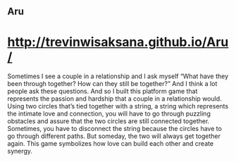 ## Aru
# http://trevinwisaksana.github.io/Aru/
Sometimes I see a couple in a relationship and I ask myself “What have they been through together? How can they still be together?” And I think a lot people ask these questions. And so I built this platform game that represents the passion and hardship that a couple in a relationship would. Using two circles that’s tied together with a string, a string which represents the intimate love and connection, you will have to go through puzzling obstacles and assure that the two circles are still connected together. Sometimes, you have to disconnect the string because the circles have to go through different paths. But someday, the two will always get together again. This game symbolizes how love can build each other and create synergy.
